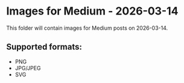 # Images for Medium - 2026-03-14

This folder will contain images for Medium posts on 2026-03-14.

## Supported formats:
- PNG
- JPG/JPEG
- SVG
